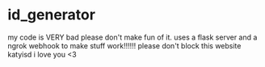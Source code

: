 # id_generator

my code is VERY bad please don't make fun of it. uses a flask server and a ngrok webhook to make stuff work!!!!!! please don't block this website katyisd i love you <3
